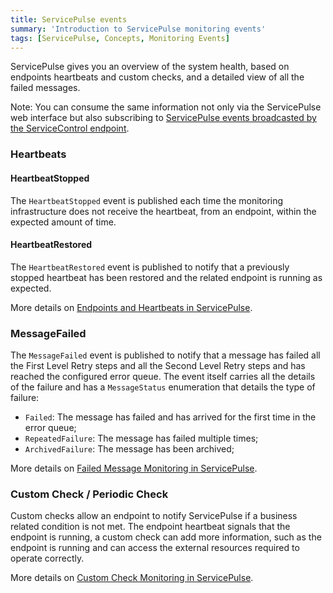 ```yaml
---
title: ServicePulse events
summary: 'Introduction to ServicePulse monitoring events'
tags: [ServicePulse, Concepts, Monitoring Events]
---
```


ServicePulse gives you an overview of the system health, based on endpoints heartbeats and custom checks, and a detailed view of all the failed messages.

Note: You can consume the same information not only via the ServicePulse web interface but also subscribing to [ServicePulse events broadcasted by the ServiceControl endpoint](custom-notification-and-alerting-using-servicecontrol-events.md).

### Heartbeats

#### HeartbeatStopped

The `HeartbeatStopped` event is published each time the monitoring infrastructure does not receive the heartbeat, from an endpoint, within the expected amount of time.

#### HeartbeatRestored

The `HeartbeatRestored` event is published to notify that a previously stopped heartbeat has been restored and the related endpoint is running as expected.

More details on [Endpoints and Heartbeats in ServicePulse](intro-endpoints-heartbeats.md).

### MessageFailed

The `MessageFailed` event is published to notify that a message has failed all the First Level Retry steps and all the Second Level Retry steps and has reached the configured error queue. The event itself carries all the details of the failure and has a `MessageStatus` enumeration that details the type of failure:

* `Failed`: The message has failed and has arrived for the first time in the error queue;
* `RepeatedFailure`: The message has failed multiple times;
* `ArchivedFailure`: The message has been archived;

More details on [Failed Message Monitoring in ServicePulse](intro-failed-messages.md).

### Custom Check / Periodic Check

Custom checks allow an endpoint to notify ServicePulse if a business related condition is not met. The endpoint heartbeat signals that the endpoint is running, a custom check can add more information, such as the endpoint is running and can access the external resources required to operate correctly.

More details on [Custom Check Monitoring in ServicePulse](intro-endpoints-custom-checks.md).